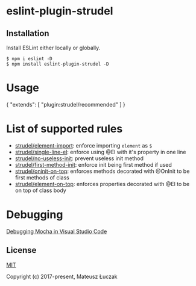 # eslint-plugin-strudel

## Installation

Install ESLint either locally or globally.

```
$ npm i eslint -D
$ npm install eslint-plugin-strudel -D
```

# Usage
{
  "extends": [
    "plugin:strudel/recommended"
  ]
}

# List of supported rules

* [strudel/element-import](docs/rules/element-import.md): enforce importing `element` as `$`
* [strudel/single-line-el](docs/rules/single-line-el.md): enforce using @El with it's property in one line
* [strudel/no-useless-init](docs/rules/no-useless-init.md): prevent useless init method
* [strudel/first-method-init](docs/rules/first-method-init.md): enforce init being first method if used
* [strudel/oninit-on-top](docs/rules/oninit-on-top.md): enforces methods decorated with @OnInit to be first methods of class
* [strudel/element-on-top](docs/rules/element-on-top.md): enforces properties decorated with @El to be on top of class body

# Debugging

[Debugging Mocha in Visual Studio Code](https://github.com/Microsoft/vscode-recipes/tree/master/debugging-mocha-tests)

## License

[MIT](https://opensource.org/licenses/MIT)

Copyright (c) 2017-present, Mateusz Łuczak
